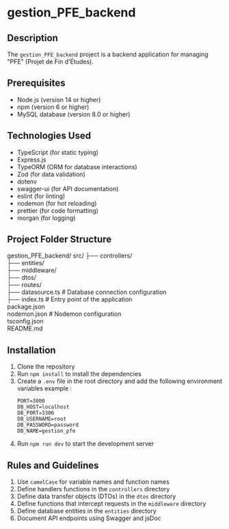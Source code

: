 # gestion_PFE_backend

## Description
The `gestion_PFE_backend` project is a backend application for managing "PFE" (Projet de Fin d'Études).

## Prerequisites
- Node.js (version 14 or higher)
- npm (version 6 or higher)
- MySQL database (version 8.0 or higher)

## Technologies Used
- TypeScript (for static typing)
- Express.js
- TypeORM (ORM for database interactions)
- Zod (for data validation)
- dotenv
- swagger-ui (for API documentation)
- eslint (for linting)
- nodemon (for hot reloading)
- prettier (for code formatting)
- morgan (for logging)

## Project Folder Structure
gestion_PFE_backend/
src/
├── controllers/  
├── entities/  
├── middleware/  
├── dtos/  
├── routes/  
├── datasource.ts  # Database connection configuration  
├── index.ts  # Entry point of the application  
package.json  
nodemon.json  # Nodemon configuration  
tsconfig.json  
README.md


## Installation
1. Clone the repository
2. Run `npm install` to install the dependencies
3. Create a `.env` file in the root directory and add the following environment variables example :
    ```
    PORT=3000
    DB_HOST=localhost
    DB_PORT=3306
    DB_USERNAME=root
    DB_PASSWORD=password
    DB_NAME=gestion_pfe
    ```
4. Run `npm run dev` to start the development server

## Rules and Guidelines
1. Use `camelCase` for variable names and function names
2. Define handlers functions in the `controllers` directory
3. Define data transfer objects (DTOs) in the `dtos` directory
4. Define functions that intercept requests in the `middleware` directory
5. Define database entities in the `entities` directory
6. Document API endpoints using Swagger and jsDoc
